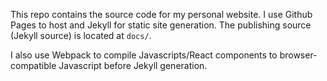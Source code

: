 This repo contains the source code for my personal website. I use Github Pages to host and Jekyll for static site
generation. The publishing source (Jekyll source) is located at `docs/`.

I also use Webpack to compile Javascripts/React components to browser-compatible Javascript before Jekyll generation.
